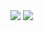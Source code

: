 <!-- General stats -->
<picture>
  <source
    srcset="https://github-readme-stats.vercel.app/api?username=bcb&show_icons=true&theme=synthwave"
    media="(prefers-color-scheme: dark)"
  />
  <source
    srcset="https://github-readme-stats.vercel.app/api?username=bcb&show_icons=true"
    media="(prefers-color-scheme: light), (prefers-color-scheme: no-preference)"
  />
  <img src="https://github-readme-stats.vercel.app/api?username=bcb&show_icons=true" />
</picture>

<!-- Top languages -->
<picture>
  <source
    srcset="https://github-readme-stats.vercel.app/api/top-langs?username=bcb&show_icons=true&theme=highcontrast"
    media="(prefers-color-scheme: dark)"
  />
  <source
    srcset="https://github-readme-stats.vercel.app/api/top-langs?username=bcb&show_icons=true"
    media="(prefers-color-scheme: light), (prefers-color-scheme: no-preference)"
  />
  <img src="https://github-readme-stats.vercel.app/api/top-langs?username=bcb&show_icons=true" />
</picture>
